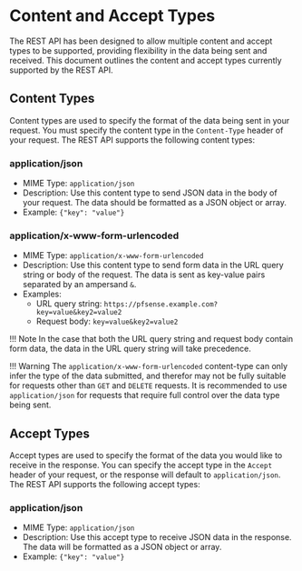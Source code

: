 # Content and Accept Types

The REST API has been designed to allow multiple content and accept types to be supported, providing flexibility in the data being sent and received. This document outlines the content and accept types currently supported by the REST API.

## Content Types

Content types are used to specify the format of the data being sent in your request. You must specify the content type in the `Content-Type` header of your request. The REST API supports the following content types:

### application/json
- MIME Type: `application/json`
- Description: Use this content type to send JSON data in the body of your request. The data should be formatted as a JSON object or array.
- Example: ```{"key": "value"}```

### application/x-www-form-urlencoded
- MIME Type: `application/x-www-form-urlencoded`
- Description: Use this content type to send form data in the URL query string or body of the request. The data is sent as key-value pairs separated by an ampersand `&`.
- Examples:
    - URL query string: ```https://pfsense.example.com?key=value&key2=value2```
    - Request body: ```key=value&key2=value2```

!!! Note
    In the case that both the URL query string and request body contain form data, the data in the URL query string will take precedence.

!!! Warning
    The `application/x-www-form-urlencoded` content-type can only infer the type of the data submitted, and therefor 
    may not be fully suitable for requests other than `GET` and `DELETE` requests. It is recommended to use 
    `application/json` for requests that require full control over the data type being sent.

## Accept Types

Accept types are used to specify the format of the data you would like to receive in the response. You can specify the accept type in the `Accept` header of your request, or the response will default to `application/json`. The REST API supports the following accept types:

### application/json
- MIME Type: `application/json`
- Description: Use this accept type to receive JSON data in the response. The data will be formatted as a JSON object or array.
- Example: ```{"key": "value"}```